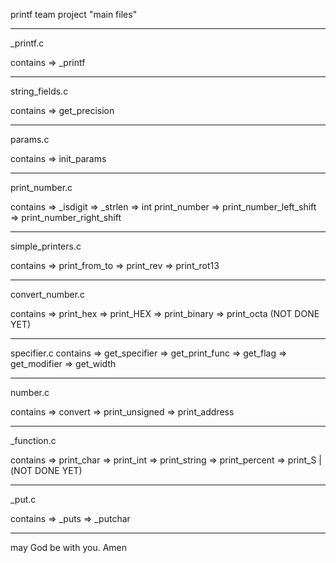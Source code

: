 printf team project
"main files"


---------------

_printf.c

contains =>   _printf

---------------

string_fields.c

contains => get_precision

---------------

params.c

contains => init_params

---------------

print_number.c

contains => _isdigit
	 => _strlen
	 => int print_number
	 => print_number_left_shift
	 => print_number_right_shift

---------------

simple_printers.c

contains => print_from_to
	 => print_rev
	 => print_rot13

---------------

convert_number.c

contains => print_hex
	 => print_HEX
	 => print_binary
	 => print_octa
(NOT DONE YET)

---------------

specifier.c
contains => get_specifier
	 => get_print_func
	 => get_flag
 	 => get_modifier
 	 => get_width

---------------

number.c

contains => convert
	 => print_unsigned
 	 => print_address

---------------

_function.c

contains => print_char
	 => print_int
         => print_string
         => print_percent
         => print_S
|(NOT DONE YET)

---------------

_put.c

contains => _puts
	 => _putchar

*********************************************
may God be with you. Amen
